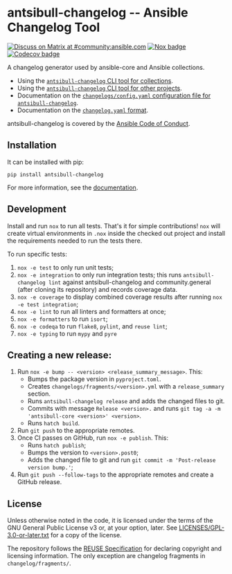 <!--
Copyright (c) Ansible Project
GNU General Public License v3.0+ (see LICENSES/GPL-3.0-or-later.txt or https://www.gnu.org/licenses/gpl-3.0.txt)
SPDX-License-Identifier: GPL-3.0-or-later
-->

# antsibull-changelog -- Ansible Changelog Tool
[![Discuss on Matrix at #community:ansible.com](https://img.shields.io/matrix/community:ansible.com.svg?server_fqdn=ansible-accounts.ems.host&label=Discuss%20on%20Matrix%20at%20%23community:ansible.com&logo=matrix)](https://matrix.to/#/#community:ansible.com)
[![Nox badge](https://github.com/ansible-community/antsibull-changelog/workflows/nox/badge.svg?event=push&branch=main)](https://github.com/ansible-community/antsibull-changelog/actions?query=workflow%3A%22nox%22+branch%3Amain)
[![Codecov badge](https://img.shields.io/codecov/c/github/ansible-community/antsibull-changelog)](https://codecov.io/gh/ansible-community/antsibull-changelog)

A changelog generator used by ansible-core and Ansible collections.

- Using the
  [`antsibull-changelog` CLI tool for collections](https://github.com/ansible-community/antsibull-changelog/tree/main/docs/changelogs.rst).
- Using the
  [`antsibull-changelog` CLI tool for other projects](https://github.com/ansible-community/antsibull-changelog/tree/main/docs/other-projects.rst).
- Documentation on the [`changelogs/config.yaml` configuration file for `antsibull-changelog`](https://github.com/ansible-community/antsibull-changelog/tree/main/docs/changelog-configuration.rst).
- Documentation on the
  [`changelog.yaml` format](https://github.com/ansible-community/antsibull-changelog/tree/main/docs/changelog.yaml-format.md).

antsibull-changelog is covered by the [Ansible Code of Conduct](https://docs.ansible.com/ansible/latest/community/code_of_conduct.html).

## Installation

It can be installed with pip:

    pip install antsibull-changelog

For more information, see the
[documentation](https://github.com/ansible-community/antsibull-changelog/tree/main/docs/changelogs.rst).

## Development

Install and run `nox` to run all tests. That's it for simple contributions!
`nox` will create virtual environments in `.nox` inside the checked out project
and install the requirements needed to run the tests there.

To run specific tests:

1. `nox -e test` to only run unit tests;
2. `nox -e integration` to only run integration tests; this runs
   `antsibull-changelog lint` against antsibull-changelog and community.general
   (after cloning its repository) and records coverage data.
3. `nox -e coverage` to display combined coverage results after running `nox -e
   test integration`;
4. `nox -e lint` to run all linters and formatters at once;
5. `nox -e formatters` to run `isort`;
6. `nox -e codeqa` to run `flake8`, `pylint`, and `reuse lint`;
7. `nox -e typing` to run `mypy` and `pyre`

## Creating a new release:

1. Run `nox -e bump -- <version> <release_summary_message>`. This:
   * Bumps the package version in `pyproject.toml`.
   * Creates `changelogs/fragments/<version>.yml` with a `release_summary` section.
   * Runs `antsibull-changelog release` and adds the changed files to git.
   * Commits with message `Release <version>.` and runs `git tag -a -m 'antsibull-core <version>' <version>`.
   * Runs `hatch build`.
2. Run `git push` to the appropriate remotes.
3. Once CI passes on GitHub, run `nox -e publish`. This:
   * Runs `hatch publish`;
   * Bumps the version to `<version>.post0`;
   * Adds the changed file to git and run `git commit -m 'Post-release version bump.'`;
4. Run `git push --follow-tags` to the appropriate remotes and create a GitHub release.

## License

Unless otherwise noted in the code, it is licensed under the terms of the GNU
General Public License v3 or, at your option, later. See
[LICENSES/GPL-3.0-or-later.txt](https://github.com/ansible-community/antsibull-changelog/tree/main/LICENSE)
for a copy of the license.

The repository follows the [REUSE Specification](https://reuse.software/spec/) for declaring copyright and
licensing information. The only exception are changelog fragments in ``changelog/fragments/``.
